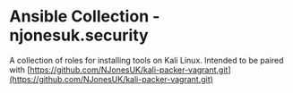 # Ansible Collection - njonesuk.security

A collection of roles for installing tools on Kali Linux. Intended to be paired with [https://github.com/NJonesUK/kali-packer-vagrant.git](https://github.com/NJonesUK/kali-packer-vagrant.git)
